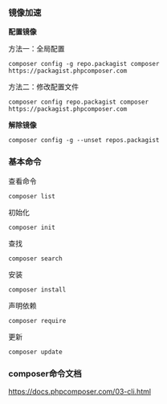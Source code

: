### 镜像加速

**配置镜像**

方法一：全局配置

```
composer config -g repo.packagist composer https://packagist.phpcomposer.com
```

方法二：修改配置文件

```
composer config repo.packagist composer https://packagist.phpcomposer.com
```

**解除镜像**

```
composer config -g --unset repos.packagist
```

### 基本命令

查看命令

```
composer list
```

初始化

```
composer init
```

查找

```
composer search
```

安装

```
composer install
```

声明依赖

```
composer require
```

更新

```
composer update
```

### composer命令文档

https://docs.phpcomposer.com/03-cli.html

